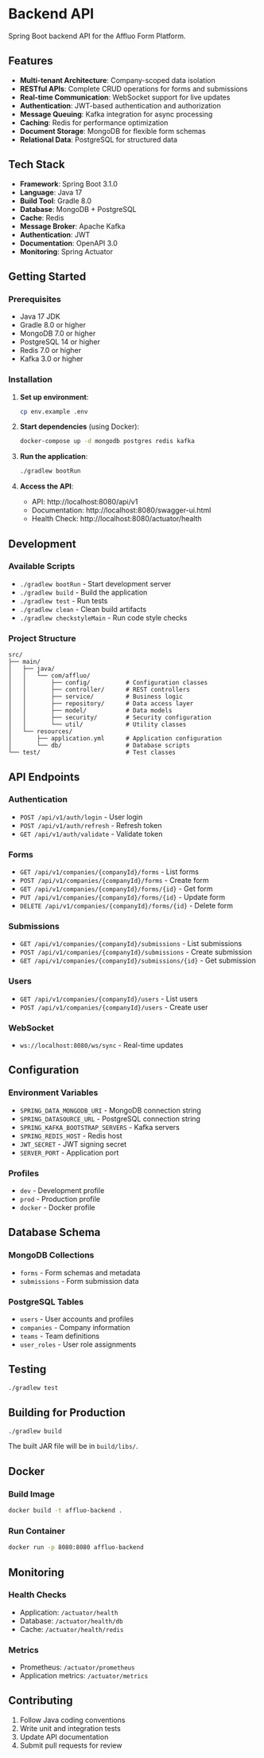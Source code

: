# Backend API

Spring Boot backend API for the Affluo Form Platform.

## Features

- **Multi-tenant Architecture**: Company-scoped data isolation
- **RESTful APIs**: Complete CRUD operations for forms and submissions
- **Real-time Communication**: WebSocket support for live updates
- **Authentication**: JWT-based authentication and authorization
- **Message Queuing**: Kafka integration for async processing
- **Caching**: Redis for performance optimization
- **Document Storage**: MongoDB for flexible form schemas
- **Relational Data**: PostgreSQL for structured data

## Tech Stack

- **Framework**: Spring Boot 3.1.0
- **Language**: Java 17
- **Build Tool**: Gradle 8.0
- **Database**: MongoDB + PostgreSQL
- **Cache**: Redis
- **Message Broker**: Apache Kafka
- **Authentication**: JWT
- **Documentation**: OpenAPI 3.0
- **Monitoring**: Spring Actuator

## Getting Started

### Prerequisites

- Java 17 JDK
- Gradle 8.0 or higher
- MongoDB 7.0 or higher
- PostgreSQL 14 or higher
- Redis 7.0 or higher
- Kafka 3.0 or higher

### Installation

1. **Set up environment**:
   ```bash
   cp env.example .env
   ```

2. **Start dependencies** (using Docker):
   ```bash
   docker-compose up -d mongodb postgres redis kafka
   ```

3. **Run the application**:
   ```bash
   ./gradlew bootRun
   ```

4. **Access the API**:
   - API: http://localhost:8080/api/v1
   - Documentation: http://localhost:8080/swagger-ui.html
   - Health Check: http://localhost:8080/actuator/health

## Development

### Available Scripts

- `./gradlew bootRun` - Start development server
- `./gradlew build` - Build the application
- `./gradlew test` - Run tests
- `./gradlew clean` - Clean build artifacts
- `./gradlew checkstyleMain` - Run code style checks

### Project Structure

```
src/
├── main/
│   ├── java/
│   │   └── com/affluo/
│   │       ├── config/          # Configuration classes
│   │       ├── controller/      # REST controllers
│   │       ├── service/         # Business logic
│   │       ├── repository/      # Data access layer
│   │       ├── model/           # Data models
│   │       ├── security/        # Security configuration
│   │       └── util/            # Utility classes
│   └── resources/
│       ├── application.yml      # Application configuration
│       └── db/                  # Database scripts
└── test/                        # Test classes
```

## API Endpoints

### Authentication
- `POST /api/v1/auth/login` - User login
- `POST /api/v1/auth/refresh` - Refresh token
- `GET /api/v1/auth/validate` - Validate token

### Forms
- `GET /api/v1/companies/{companyId}/forms` - List forms
- `POST /api/v1/companies/{companyId}/forms` - Create form
- `GET /api/v1/companies/{companyId}/forms/{id}` - Get form
- `PUT /api/v1/companies/{companyId}/forms/{id}` - Update form
- `DELETE /api/v1/companies/{companyId}/forms/{id}` - Delete form

### Submissions
- `GET /api/v1/companies/{companyId}/submissions` - List submissions
- `POST /api/v1/companies/{companyId}/submissions` - Create submission
- `GET /api/v1/companies/{companyId}/submissions/{id}` - Get submission

### Users
- `GET /api/v1/companies/{companyId}/users` - List users
- `POST /api/v1/companies/{companyId}/users` - Create user

### WebSocket
- `ws://localhost:8080/ws/sync` - Real-time updates

## Configuration

### Environment Variables

- `SPRING_DATA_MONGODB_URI` - MongoDB connection string
- `SPRING_DATASOURCE_URL` - PostgreSQL connection string
- `SPRING_KAFKA_BOOTSTRAP_SERVERS` - Kafka servers
- `SPRING_REDIS_HOST` - Redis host
- `JWT_SECRET` - JWT signing secret
- `SERVER_PORT` - Application port

### Profiles

- `dev` - Development profile
- `prod` - Production profile
- `docker` - Docker profile

## Database Schema

### MongoDB Collections
- `forms` - Form schemas and metadata
- `submissions` - Form submission data

### PostgreSQL Tables
- `users` - User accounts and profiles
- `companies` - Company information
- `teams` - Team definitions
- `user_roles` - User role assignments

## Testing

```bash
./gradlew test
```

## Building for Production

```bash
./gradlew build
```

The built JAR file will be in `build/libs/`.

## Docker

### Build Image
```bash
docker build -t affluo-backend .
```

### Run Container
```bash
docker run -p 8080:8080 affluo-backend
```

## Monitoring

### Health Checks
- Application: `/actuator/health`
- Database: `/actuator/health/db`
- Cache: `/actuator/health/redis`

### Metrics
- Prometheus: `/actuator/prometheus`
- Application metrics: `/actuator/metrics`

## Contributing

1. Follow Java coding conventions
2. Write unit and integration tests
3. Update API documentation
4. Submit pull requests for review
